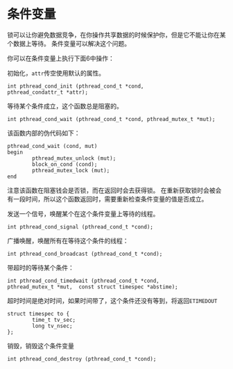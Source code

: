 # 条件变量

锁可以让你避免数据竞争，在你操作共享数据的时候保护你，但是它不能让你在某个数据上等待。
条件变量可以解决这个问题。

你可以在条件变量上执行下面6中操作：

初始化，`attr`传空使用默认的属性。

```
int pthread_cond_init (pthread_cond_t *cond, 
pthread_condattr_t *attr);
```

等待某个条件成立，这个函数总是阻塞的。

```
int pthread_cond_wait (pthread_cond_t *cond, pthread_mutex_t *mut);
```
该函数内部的伪代码如下：

```
pthread_cond_wait (cond, mut)
begin
        pthread_mutex_unlock (mut);
        block_on_cond (cond);
        pthread_mutex_lock (mut);
end
```
注意该函数在阻塞钱会是否锁，而在返回时会去获得锁。
在重新获取锁时会被会有一段时间，所以这个函数返回时，需要重新检查条件变量的值是否成立。

发送一个信号，唤醒某个在这个条件变量上等待的线程。

```
int pthread_cond_signal (pthread_cond_t *cond);
```

广播唤醒，唤醒所有在等待这个条件的线程：

```
int pthread_cond_broadcast (pthread_cond_t *cond);
```
带超时的等待某个条件：

```
int pthread_cond_timedwait (pthread_cond_t *cond, 
pthread_mutex_t *mut,  const struct timespec *abstime);
```
超时时间是绝对时间，如果时间带了，这个条件还没有等到，将返回`ETIMEDOUT`

```
struct timespec to {
        time_t tv_sec;
        long tv_nsec;
};
```

销毁，销毁这个条件变量

```
int pthread_cond_destroy (pthread_cond_t *cond);
```